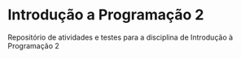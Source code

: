 # Introdução a Programação 2
Repositório de atividades e testes para a disciplina de Introdução à Programação 2
